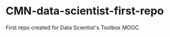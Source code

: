 CMN-data-scientist-first-repo
=============================

First repo created for Data Scientist's Toolbox MOOC 
